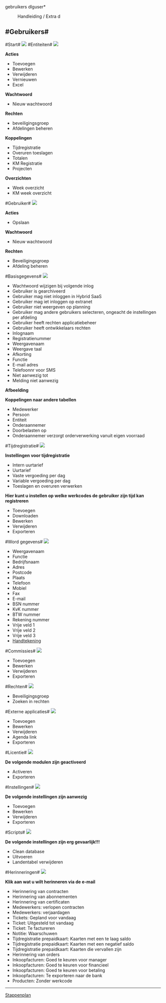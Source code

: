 <properties>
	<page>
		<title>gebruikers</title>
		<description>gebruikers</description>
		<context>dlguser*</context>
	</page>
	<menu>
		<position>Handleiding / Extra</position> 
		<title>Gebruikers</title>
		<sort>d</sort>
	</menu>
</properties>

#Gebruikers#
----------

#Start#
![](images/gebruikers-start.JPG)
#Entiteiten#
![](images/gebruikers-buttonbalk2.JPG)

**Acties**

- Toevoegen
- Bewerken
- Verwijderen
- Vernieuwen
- Excel

**Wachtwoord**

- Nieuw wachtwoord

**Rechten**

- beveiligingsgroep
- Afdelingen beheren

**Koppelingen**

- Tijdregistratie
- Overuren toeslagen
- Totalen
- KM Registratie
- Projecten

**Overzichten**

- Week overzicht
- KM week overzicht

#Gebruiker#
![](images/gebruikers-buttonbalk.JPG)

**Acties**

- Opslaan

**Wachtwoord**

- Nieuw wachtwoord

**Rechten**

- Beveiligingsgroep
- Afdeling beheren

#Basisgegevens#
![](images/gebruikers-basisgegevens.jpg)

- Wachtwoord wijzigen bij volgende inlog
- Gebruiker is gearchiveerd
- Gebruiker mag niet inloggen in Hybrid SaaS
- Gebruiker mag iet inloggen op extranet
- Gebruiker niet weergeven op planning
- Gebruiker mag andere gebruikers selecteren, ongeacht de instellingen per afdeling
- Gebruiker heeft rechten applicatiebeheer
- Gebruiker heeft ontwikkelaars rechten
- Inlognaam
- Registratienummer
- Weergavenaam
- Weergave taal
- Afkorting
- Functie
- E-mail adres
- Telefoonnr voor SMS
- Niet aanwezig tot
- Melding niet aanwezig

**Afbeelding**

**Koppelingen naar andere tabellen**

- Medewerker
- Persoon
- Entiteit
- Onderaannemer
- Doorbelasten op
- Onderaannemer verzorgt orderverwerking vanuit eigen voorraad

#Tijdregistratie#
![](images/gebruikers-tijdregistratiejpg.jpg)

**Instellingen voor tijdregistratie**

- Intern uurtarief
- Uurtarief
- Vaste vergoeding per dag
- Variable vergoeding per dag
- Toeslagen en overuren verwerken

**Hier kunt u instellen op welke werkcodes de gebruiker zijn tijd kan registreren**

- Toevoegen
- Downloaden
- Bewerken
- Verwijderen
- Exporteren

#Word gegevens#
![](images/gebruikers-wordgegevens.jpg)

- Weergavenaam
- Functie
- Bedrijfsnaam
- Adres
- Postcode
- Plaats
- Telefoon
- Mobiel
- Fax
- E-mail
- BSN nummer
- KvK nummer
- BTW nummer
- Rekening nummer
- Vrije veld 1
- Vrije veld 2
- Vrije veld 3
- [Handtekening]()

#Commissies#
![](images/gebruikers-commissies.jpg)

- Toevoegen
- Bewerken
- Verwijderen
- Exporteren

#Rechten#
![](images/gebruikers-rechten.jpg)

- Beveiligingsgroep
- Zoeken in rechten

#Externe applicaties#
![](images/gebruikers-externeapplicaties.jpg)

- Toevoegen
- Bewerken
- Verwijderen
- Agenda link
- Exporteren

#Licentie#
![](images/gebruikers-licentie.jpg)

**De volgende modulen zijn geactiveerd**

- Activeren
- Exporteren

#Instellingen#
![](images/gebruikers-instellingen.jpg)

**De volgende instellingen zijn aanwezig**

- Toevoegen
- Bewerken
- Verwijderen
- Exporteren

#Scripts#
![](images/gebruikers-scripts.jpg)

**De volgende instellingen zijn erg gevaarlijk!!!**

- Clean database
- Uitvoeren
- Landentabel verwijderen

#Herinneringen#
![](images/gebruikers-herinneringen.jpg)

**Klik aan wat u wilt herinneren via de e-mail**

- Herinnering van contracten
- Herinnering van abonnementen
- Herinnering van certificaten
- Medewerkers: verlopen contracten
- Medewerkers: verjaardagen
- Tickets: Gepland voor vandaag
- Ticket: Uitgesteld tot vandaag
- Ticket: Te factureren
- Notitie: Waarschuwen
- Tijdregistratie prepaidkaart: Kaarten met een te laag saldo
- Tijdregistratie prepaidkaart: Kaarten met een negatief saldo
- Tijdregistratie prepaidkaart: Kaarten die vervallen zijn
- Herinnering van orders
- Inkoopfacturen: Goed te keuren voor manager
- Inkoopfacturen: Goed te keuren voor financieel
- Inkoopfacturen: Goed te keuren voor betaling
- Inkoopfacturen: Te exporteren naar de bank
- Producten: Zonder werkcode

---------
[Stappenplan](http://hybridsaas.support/pages/handleiding/extra/omgeving)